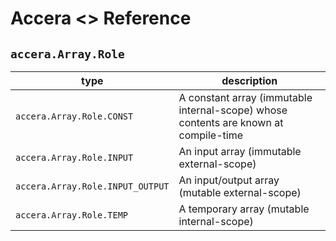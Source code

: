 [//]: # (Project: Accera)
[//]: # (Version: <<VERSION>>)

# Accera <<VERSION>> Reference
## `accera.Array.Role`

type | description
--- | ---
`accera.Array.Role.CONST` | A constant array (immutable internal-scope) whose contents are known at compile-time
`accera.Array.Role.INPUT` | An input array (immutable external-scope)
`accera.Array.Role.INPUT_OUTPUT` | An input/output array (mutable external-scope)
`accera.Array.Role.TEMP` | A temporary array (mutable internal-scope)


<div style="page-break-after: always;"></div>
